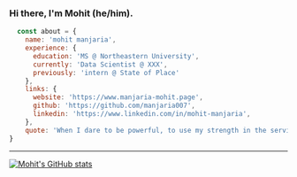 ### Hi there, I'm Mohit (he/him).

```javascript
  const about = {
    name: 'mohit manjaria',
    experience: {
      education: 'MS @ Northeastern University',
      currently: 'Data Scientist @ XXX',
      previously: 'intern @ State of Place'
    },
    links: {
      website: 'https://www.manjaria-mohit.page',
      github: 'https://github.com/manjaria007',
      linkedin: 'https://www.linkedin.com/in/mohit-manjaria',
    },
    quote: 'When I dare to be powerful, to use my strength in the service of my vision, then it becomes less and less important whether I am afraid. - Audre Lorde'
}
```


----------------------------------------------------------------------------------------------------------------------------------------------------------------------

[![Mohit's GitHub stats](https://github-readme-stats.vercel.app/api?username=manjaria007)](https://github.com/anuraghazra/github-readme-stats)

